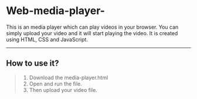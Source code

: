 # Web-media-player-
This is an media player which can play videos in your browser. You can simply upload your video and it will start playing the video. It is created using HTML, CSS and JavaScript.

---

## How to use it?
> 1. Download the media-player.html
> 2. Open and run the file.
> 3. Then upload your video file.

